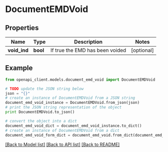 # DocumentEMDVoid


## Properties
Name | Type | Description | Notes
------------ | ------------- | ------------- | -------------
**void_ind** | **bool** | If true the EMD has been voided | [optional] 

## Example

```python
from openapi_client.models.document_emd_void import DocumentEMDVoid

# TODO update the JSON string below
json = "{}"
# create an instance of DocumentEMDVoid from a JSON string
document_emd_void_instance = DocumentEMDVoid.from_json(json)
# print the JSON string representation of the object
print DocumentEMDVoid.to_json()

# convert the object into a dict
document_emd_void_dict = document_emd_void_instance.to_dict()
# create an instance of DocumentEMDVoid from a dict
document_emd_void_form_dict = document_emd_void.from_dict(document_emd_void_dict)
```
[[Back to Model list]](../README.md#documentation-for-models) [[Back to API list]](../README.md#documentation-for-api-endpoints) [[Back to README]](../README.md)


